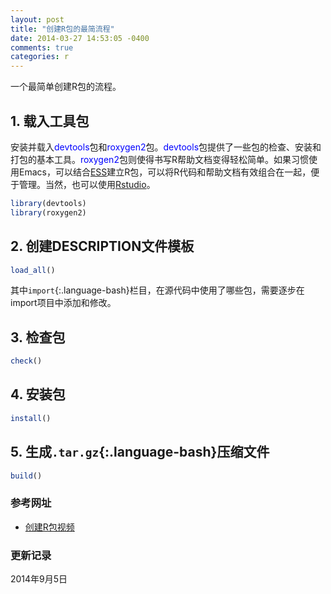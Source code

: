 ```yaml
---
layout: post
title: "创建R包的最简流程"
date: 2014-03-27 14:53:05 -0400
comments: true
categories: r
---
```


一个最简单创建R包的流程。

## 1. 载入工具包 ##

安装并载入<span style="color: blue">devtools</span>包和<span style="color: blue">roxygen2</span>包。<span style="color: blue">devtools</span>包提供了一些包的检查、安装和打包的基本工具。<span style="color: blue">roxygen2</span>包则使得书写R帮助文档变得轻松简单。如果习惯使用Emacs，可以结合[ESS](http://ess.r-project.org/)建立R包，可以将R代码和帮助文档有效组合在一起，便于管理。当然，也可以使用[Rstudio](http://www.rstudio.com/)。

~~~ r
library(devtools)
library(roxygen2)
~~~

<!--more-->

## 2. 创建DESCRIPTION文件模板 ##

~~~ r
load_all()
~~~
其中`import`{:.language-bash}栏目，在源代码中使用了哪些包，需要逐步在import项目中添加和修改。


## 3. 检查包 ##

~~~ r
check()
~~~

## 4. 安装包 ##

~~~ r
install()
~~~

## 5. 生成`.tar.gz`{:.language-bash}压缩文件 ##

~~~ r
build()
~~~


### <a id="Ref">参考网址</a> ###

* [创建R包视频](https://www.youtube.com/watch?v=9PyQlbAEujY)


### 更新记录 ###

2014年9月5日
